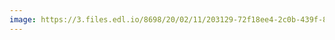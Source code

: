 ```yaml
---
image: https://3.files.edl.io/8698/20/02/11/203129-72f18ee4-2c0b-439f-8f56-a5480830e71d.jpg
---
```

